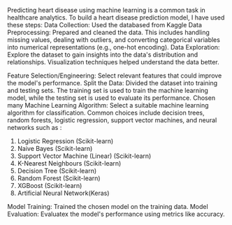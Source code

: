 Predicting heart disease using machine learning is a common task in healthcare analytics. To build a heart disease prediction model, I have used these steps:
Data Collection: Used the databased from Kaggle
Data Preprocessing: Prepared and cleaned the data. This includes handling missing values, dealing with outliers, and converting categorical variables into numerical representations (e.g., one-hot encoding).
Data Exploration: Explore the dataset to gain insights into the data's distribution and relationships. Visualization techniques helped understand the data better.

Feature Selection/Engineering: Select relevant features that could improve the model's performance. 
Split the Data: Divided the dataset into training and testing sets. The training set is used to train the machine learning model, while the testing set is used to evaluate its performance.
Chosen many  Machine Learning Algorithm: 
Select a suitable machine learning algorithm for classification. Common choices include decision trees, random forests, logistic regression, support vector machines, and neural networks such as : 
1. Logistic Regression (Scikit-learn)
2. Naive Bayes (Scikit-learn)
3. Support Vector Machine (Linear) (Scikit-learn)
4. K-Nearest Neighbours (Scikit-learn)
5. Decision Tree (Scikit-learn)
6. Random Forest (Scikit-learn)
7. XGBoost (Scikit-learn)
8. Artificial Neural Network(Keras)

Model Training: Trained the chosen model on the training data.
Model Evaluation: Evaluatex the model's performance using metrics like accuracy.














